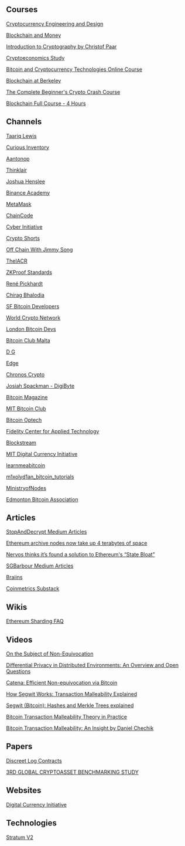 Courses
-------
[Cryptocurrency Engineering and Design](https://ocw.mit.edu/courses/media-arts-and-sciences/mas-s62-cryptocurrency-engineering-and-design-spring-2018/lecture-videos/)

[Blockchain and Money](https://ocw.mit.edu/courses/sloan-school-of-management/15-s12-blockchain-and-money-fall-2018/video-lectures/)

[Introduction to Cryptography by Christof Paar](https://www.youtube.com/channel/UC1usFRN4LCMcfIV7UjHNuQg/videos)

[Cryptoeconomics Study](https://www.youtube.com/channel/UCGagQMCWglF-oGt8HKZfHNg/videos)

[Bitcoin and Cryptocurrency Technologies Online Course](https://www.youtube.com/channel/UCNcSSleedtfyDuhBvOQzFzQ/videos)

[Blockchain at Berkeley](https://www.youtube.com/c/BlockchainatBerkeley/videos)

[The Complete Beginner's Crypto Crash Course](https://www.youtube.com/playlist?list=PLU52pNodXIGdM6XDgHVG7DsPytlsrR_6b)

[Blockchain Full Course - 4 Hours](https://www.youtube.com/watch?v=QCvL-DWcojc)

Channels
-------
[Taariq Lewis](https://www.youtube.com/c/TaariqLewis/videos)

[Curious Inventory](https://www.youtube.com/c/CuriousInventor/videos)

[Aantonop](https://www.youtube.com/c/aantonop/videos)

[Thinklair](https://www.youtube.com/c/Thinklair/videos)

[Joshua Henslee](https://www.youtube.com/user/jhenslee11/videos)

[Binance Academy](https://www.youtube.com/c/BinanceAcademy/videos)

[MetaMask](https://www.youtube.com/channel/UCcizsiFcuxMrSWcPAuSNbuA/videos)

[ChainCode](https://www.youtube.com/channel/UC9OcX1kIjsowRRZzl8tD27w/videos)

[Cyber Initiative](https://www.youtube.com/channel/UClTL-ZUsrWuNMP4zy-PWByw/videos)

[Crypto Shorts](https://www.youtube.com/channel/UCk0r9S76wngNPJb_GlhJYdw)

[Off Chain With Jimmy Song](https://www.youtube.com/c/OffChainwithJimmySong/videos)

[TheIACR](https://www.youtube.com/user/TheIACR/videos)

[ZKProof Standards](https://www.youtube.com/channel/UC79GUI9SBNnfmJOQyHDrrPQ/videos)

[René Pickhardt](https://www.youtube.com/c/RenePickhardt/videos)

[Chirag Bhalodia](https://www.youtube.com/c/ChiragBhalodia/videos)

[SF Bitcoin Developers](https://www.youtube.com/channel/UCREs0ConyCR2sEFf-DrLRMw)

[World Crypto Network](https://www.youtube.com/user/WorldCryptoNetwork)

[London Bitcoin Devs](https://www.youtube.com/channel/UCAcGdRw9Q-Ga_0Eap9_D_NQ)

[Bitcoin Club Malta](https://www.youtube.com/channel/UCdr0aOeasnd2jwpxv3Gqf-w)

[D G](https://www.youtube.com/channel/UCvGwAqJQ9YKTtak9UznfTAw/videos)

[Edge](https://www.youtube.com/channel/UCJaTFo0_z9lEG_v7L_LT2pw)

[Chronos Crypto](https://www.youtube.com/user/ChronosCrypto)

[Josiah Spackman - DigiByte](https://www.youtube.com/channel/UC0LyKbC_naDVJJ-FtSVo5eA)

[Bitcoin Magazine](https://www.youtube.com/channel/UCtOV5M-T3GcsJAq8QKaf0lg)

[MIT Bitcoin Club](https://www.youtube.com/user/MITBitcoinClub)

[Bitcoin Optech](https://www.youtube.com/channel/UCUyjLD_zRr4F8nKaCtZHXUg)

[Fidelity Center for Applied Technology](https://www.youtube.com/user/fidelitylabs)

[Blockstream](https://www.youtube.com/channel/UCZNt3fZazX9cwWcC9vjDJ4Q)

[MIT Digital Currency Initiative](https://www.youtube.com/channel/UCJkYmuzqAnIKn3NPg5lc0Wg)

[learnmeabitcoin](https://www.youtube.com/c/learnmeabitcoin/videos)

[m1xolyd1an_bitcoin_tutorials](https://www.youtube.com/c/m1xolyd1an_bitcoin_tutorials/videos)

[MinistryofNodes](https://www.youtube.com/c/MinistryofNodes/videos)

[Edmonton Bitcoin Association](https://www.youtube.com/channel/UCi7nCJZjbjWDvQ00klJbTbQ/videos)

Articles
-------
[StopAndDecrypt Medium Articles](https://hackernoon.com/u/stopanddecrypt)

[Ethereum archive nodes now take up 4 terabytes of space](https://decrypt.co/24779/ethereum-archive-nodes-now-take-up-4-terabytes-of-space)

[Nervos thinks it’s found a solution to Ethereum's “State Bloat”](https://decrypt.co/9702/nervos-thinks-its-found-a-solution-to-state-bloat)

[SGBarbour Medium Articles](https://sgbarbour.medium.com/)

[Braiins](https://braiins.com/blog)

[Coinmetrics Substack](https://coinmetrics.substack.com/)

Wikis
-------
[Ethereum Sharding FAQ](https://eth.wiki/sharding/Sharding-FAQs)

Videos
-------
[On the Subject of Non-Equivocation](https://www.youtube.com/watch?v=Ljayjau9-E0)

[Differential Privacy in Distributed Environments: An Overview and Open Questions](https://www.youtube.com/watch?v=A8GhByIEwrM)

[Catena: Efficient Non-equivocation via Bitcoin](https://www.youtube.com/watch?v=Xz12PbLSeVc)

[How Segwit Works: Transaction Malleability Explained](https://www.youtube.com/watch?v=zd6Xio3Pc1Y)

[Segwit (Bitcoin): Hashes and Merkle Trees explained](https://www.youtube.com/watch?v=3DhSYXjLEWE)

[Bitcoin Transaction Malleability Theory in Practice](https://www.youtube.com/watch?v=bmxu3r_CUKE)

[Bitcoin Transaction Malleability: An Insight by Daniel Chechik](https://www.youtube.com/watch?v=uaB45x_6Ba0)

Papers
------
[Discreet Log Contracts](https://adiabat.github.io/dlc.pdf)

[3RD GLOBAL CRYPTOASSET BENCHMARKING STUDY](https://www.jbs.cam.ac.uk/wp-content/uploads/2021/01/2021-ccaf-3rd-global-cryptoasset-benchmarking-study.pdf)

Websites
------
[Digital Currency Initiative](https://dci.mit.edu/)

Technologies
------
[Stratum V2](https://braiins.com/stratum-v2)
